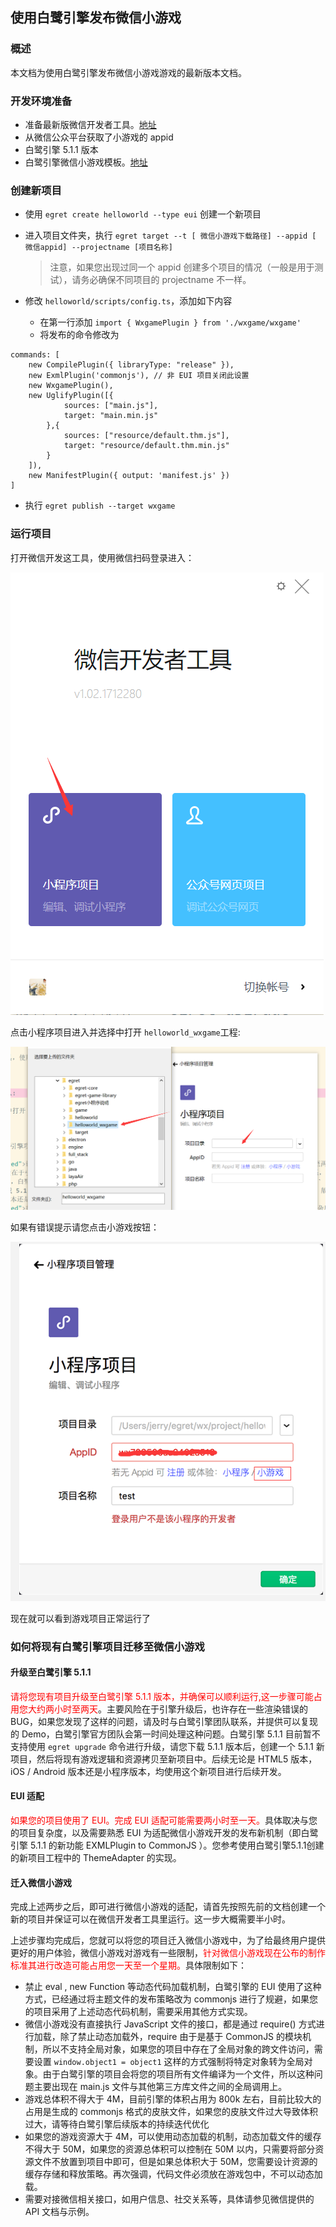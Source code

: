 ﻿## 使用白鹭引擎发布微信小游戏

### 概述

本文档为使用白鹭引擎发布微信小游戏游戏的最新版本文档。

### 开发环境准备

* 准备最新版微信开发者工具。[地址](https://mp.weixin.qq.com/debug/wxagame/dev/devtools/download.html?scene=21#wechat_redirect)
* 从微信公众平台获取了小游戏的 appid
* 白鹭引擎 5.1.1 版本
* 白鹭引擎微信小游戏模板。[地址](http://developer.egret.com/cn/statics/downs/target.zip)

### 创建新项目

* 使用 ```egret create helloworld --type eui``` 创建一个新项目
* 进入项目文件夹，执行 ```egret target --t [ 微信小游戏下载路径] --appid [ 微信appid] --projectname [项目名称]```

    > 注意，如果您出现过同一个 appid 创建多个项目的情况（一般是用于测试），请务必确保不同项目的 projectname 不一样。

* 修改 ```helloworld/scripts/config.ts```，添加如下内容
    * 在第一行添加 ```import { WxgamePlugin } from './wxgame/wxgame'```
    * 将发布的命令修改为
```
commands: [
    new CompilePlugin({ libraryType: "release" }),
    new ExmlPlugin('commonjs'), // 非 EUI 项目关闭此设置
    new WxgamePlugin(),
    new UglifyPlugin([{
            sources: ["main.js"],
            target: "main.min.js"
        },{
            sources: ["resource/default.thm.js"],
            target: "resource/default.thm.min.js"
        }
    ]),
    new ManifestPlugin({ output: 'manifest.js' })
]
```
    
* 执行 ```egret publish --target wxgame```
    
    
### 运行项目

打开微信开发这工具，使用微信扫码登录进入：

![](x01.png)

点击小程序项目进入并选择中打开 ```helloworld_wxgame```工程:

![](x02.png)

如果有错误提示请您点击小游戏按钮：

![](x03.png)

现在就可以看到游戏项目正常运行了

### 如何将现有白鹭引擎项目迁移至微信小游戏

####  升级至白鹭引擎 5.1.1

 <font color="red">请将您现有项目升级至白鹭引擎 5.1.1 版本，并确保可以顺利运行,这一步骤可能占用您大约两小时至两天</font>。主要风险在于引擎升级后，也许存在一些渲染错误的 BUG，如果您发现了这样的问题，请及时与白鹭引擎团队联系，并提供可以复现的 Demo，白鹭引擎官方团队会第一时间处理这种问题。白鹭引擎 5.1.1 目前暂不支持使用 ```egret upgrade``` 命令进行升级，请您下载 5.1.1 版本后，创建一个 5.1.1 新项目，然后将现有游戏逻辑和资源拷贝至新项目中。后续无论是 HTML5 版本，iOS / Android 版本还是小程序版本，均使用这个新项目进行后续开发。

#### EUI 适配

<font color="red">如果您的项目使用了 EUI。完成 EUI 适配可能需要两小时至一天。</font>具体取决与您的项目复杂度，以及需要熟悉 EUI 为适配微信小游戏开发的发布新机制（即白鹭引擎 5.1.1 的新功能 EXMLPlugin to CommonJS ）。您参考使用白鹭引擎5.1.1创建的新项目工程中的 ThemeAdapter 的实现。

#### 迁入微信小游戏

完成上述两步之后，即可进行微信小游戏的适配，请首先按照先前的文档创建一个新的项目并保证可以在微信开发者工具里运行。这一步大概需要半小时。

上述步骤均完成后，您就可以将您的项目迁入微信小游戏中，为了给最终用户提供更好的用户体验，微信小游戏对游戏有一些限制，<font color="red">针对微信小游戏现在公布的制作标准其进行改造可能占用您一天至一个星期。</font>具体限制如下：

* 禁止 eval , new Function 等动态代码加载机制，白鹭引擎的 EUI 使用了这种方式，已经通过将主题文件的发布策略改为 commonjs 进行了规避，如果您的项目采用了上述动态代码机制，需要采用其他方式实现。
* 微信小游戏没有直接执行 JavaScript 文件的接口，都是通过 require() 方式进行加载，除了禁止动态加载外，require 由于是基于 CommonJS 的模块机制，所以不支持全局对象，如果您的项目中存在了全局对象的跨文件访问，需要设置 ```window.object1 = object1``` 这样的方式强制将特定对象转为全局对象。由于白鹭引擎的项目会将您的项目所有文件编译为一个文件，所以这种问题主要出现在 main.js 文件与其他第三方库文件之间的全局调用上。
* 游戏总体积不得大于 4M，目前引擎的体积占用为 800k 左右，目前比较大的占用是生成的 commonjs 格式的皮肤文件，如果您的皮肤文件过大导致体积过大，请等待白鹭引擎后续版本的持续迭代优化
* 如果您的游戏资源大于 4M，可以使用动态加载的机制，动态加载文件的缓存不得大于 50M，如果您的资源总体积可以控制在 50M 以内，只需要将部分资源文件不放置到项目中即可，但是如果总体积大于 50M，您需要设计资源的缓存存储和释放策略。再次强调，代码文件必须放在游戏包中，不可以动态加载。
* 需要对接微信相关接口，如用户信息、社交关系等，具体请参见微信提供的 API 文档与示例。
    